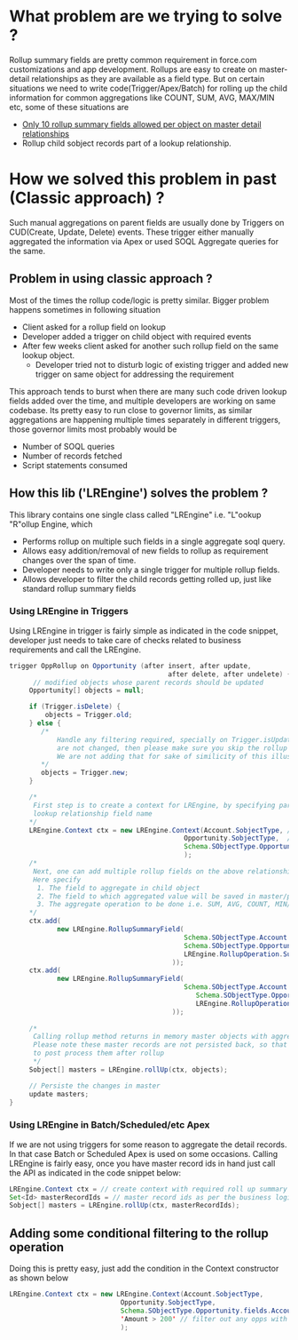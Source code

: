 # What problem are we trying to solve ?

Rollup summary fields are pretty common requirement in force.com customizations and app development. Rollups are easy to create on master-detail relationships as they are available as a field type. But on certain situations we need to write code(Trigger/Apex/Batch) for rolling up the child information for common aggregations like COUNT, SUM, AVG, MAX/MIN etc, some of these situations are
 * [Only 10 rollup summary fields allowed per object on master detail relationships](http://ap1.salesforce.com/help/doc/en/limits.htm#CustomFieldLimitDetails)
 * Rollup child sobject records part of a lookup relationship.

# How we solved this problem in past (Classic approach) ?

Such manual aggregations on parent fields are usually done by Triggers on CUD(Create, Update, Delete) events. These trigger either manually aggregated the information via Apex or used SOQL Aggregate queries for the same. 

## Problem in using classic approach ?
Most of the times the rollup code/logic is pretty similar. Bigger problem happens sometimes in following situation
 * Client asked for a rollup field on lookup
  * Developer added a trigger on child object with required events
 * After few weeks client asked for another such rollup field on the same lookup object.
 	* Developer tried not to disturb logic of existing trigger and added new trigger on same object for addressing the requirement

 This approach tends to burst when there are many such code driven lookup fields added over the time, and multiple developers are working on same codebase. Its pretty easy to run close to governor limits, as similar aggregations are happening multiple times separately in different triggers, those governor limits most probably would be
  - Number of SOQL queries
  - Number of records fetched
  - Script statements consumed

## How this lib ('LREngine') solves the problem ?
This library contains one single class called "LREngine" i.e. "L"ookup "R"ollup Engine, which 
 * Performs rollup on multiple such fields in a single aggregate soql query. 
 * Allows easy addition/removal of new fields to rollup as requirement changes over the span of time.
 * Developer needs to write only a single trigger for multiple rollup fields.
 * Allows developer to filter the child records getting rolled up, just like standard rollup summary fields

### Using LREngine in Triggers
Using LREngine in trigger is fairly simple as indicated in the code snippet, developer just needs to take care of checks related to business requirements and call the LREngine. 

```java
trigger OppRollup on Opportunity (after insert, after update, 
                                        after delete, after undelete) {
      // modified objects whose parent records should be updated
     Opportunity[] objects = null;   

     if (Trigger.isDelete) {
         objects = Trigger.old;
     } else {
        /*
            Handle any filtering required, specially on Trigger.isUpdate event. If the rolled up fields
            are not changed, then please make sure you skip the rollup operation.
            We are not adding that for sake of similicity of this illustration.
        */ 
        objects = Trigger.new;
     }

     /*
      First step is to create a context for LREngine, by specifying parent and child objects and
      lookup relationship field name
     */
     LREngine.Context ctx = new LREngine.Context(Account.SobjectType, // parent object
                                            Opportunity.SobjectType,  // child object
                                            Schema.SObjectType.Opportunity.fields.AccountId // relationship field name
                                            );     
     /*
      Next, one can add multiple rollup fields on the above relationship. 
      Here specify 
       1. The field to aggregate in child object
       2. The field to which aggregated value will be saved in master/parent object
       3. The aggregate operation to be done i.e. SUM, AVG, COUNT, MIN/MAX
     */
     ctx.add(
            new LREngine.RollupSummaryField(
                                            Schema.SObjectType.Account.fields.AnnualRevenue,
                                            Schema.SObjectType.Opportunity.fields.Amount,
                                            LREngine.RollupOperation.Sum 
                                         )); 
     ctx.add(
            new LREngine.RollupSummaryField(
                                            Schema.SObjectType.Account.fields.SLAExpirationDate__c,
                                               Schema.SObjectType.Opportunity.fields.CloseDate,
                                               LREngine.RollupOperation.Max
                                         ));                                       
	 
     /* 
      Calling rollup method returns in memory master objects with aggregated values in them. 
      Please note these master records are not persisted back, so that client gets a chance 
      to post process them after rollup
      */ 
     Sobject[] masters = LREngine.rollUp(ctx, objects);    

     // Persiste the changes in master
     update masters;
}
```

### Using LREngine in Batch/Scheduled/etc Apex 
If we are not using triggers for some reason to aggregate the detail records. In that case Batch or Scheduled Apex is used on some occasions. Calling LREngine is fairly easy, once you have master record ids in hand just call the API as indicated in the code snippet below:

```java
LREngine.Context ctx = // create context with required roll up summary fields as shown in above code snippet
Set<Id> masterRecordIds = // master record ids as per the business logic
Sobject[] masters = LREngine.rollUp(ctx, masterRecordIds);   
```

## Adding some conditional filtering to the rollup operation
Doing this is pretty easy, just add the condition in the Context constructor as shown below 
```java
LREngine.Context ctx = new LREngine.Context(Account.SobjectType, 
	                        Opportunity.SobjectType, 
	                        Schema.SObjectType.Opportunity.fields.AccountId, detailRecords,
	                        'Amount > 200' // filter out any opps with amount less than 200
	                        );

```
